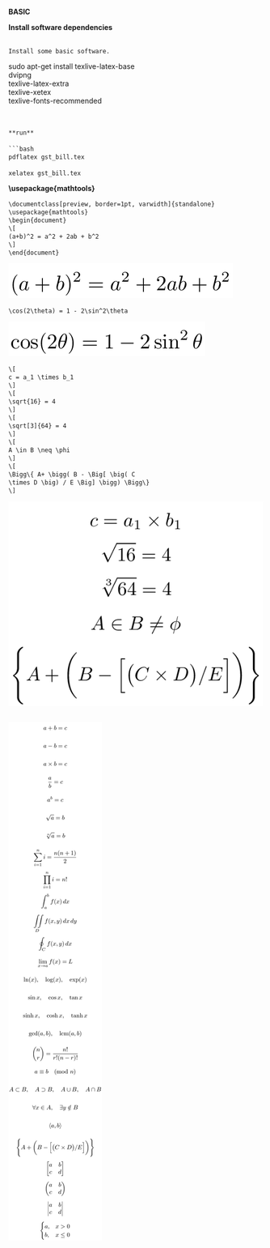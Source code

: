 
**BASIC**



**Install software dependencies**


```

Install some basic software.

```
sudo apt-get install texlive-latex-base \
dvipng \
texlive-latex-extra \
texlive-xetex \
texlive-fonts-recommended
```


**run**

```bash
pdflatex gst_bill.tex

xelatex gst_bill.tex

```



**\usepackage{mathtools}**


```
\documentclass[preview, border=1pt, varwidth]{standalone}
\usepackage{mathtools}
\begin{document}
\[
(a+b)^2 = a^2 + 2ab + b^2
\]
\end{document}
```

<img src="png/math_0.png"> <p></p>


```
\cos(2\theta) = 1 - 2\sin^2\theta

```

<img src="png/math_1.png"> <p></p>



```
\[
c = a_1 \times b_1
\]
\[
\sqrt{16} = 4
\]
\[
\sqrt[3]{64} = 4
\]
\[
A \in B \neq \phi
\]
\[
\Bigg\{ A+ \bigg( B - \Big[ \big( C
\times D \big) / E \Big] \bigg) \Bigg\}
\]

```


<img src="png/math_2.png"> <p></p>


```

```


<img src="png/math_3.png"> <p></p>

